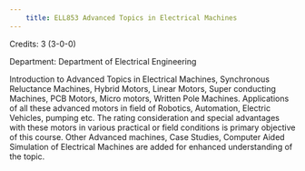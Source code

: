 ```yaml
---
    title: ELL853 Advanced Topics in Electrical Machines
---
```

Credits: 3 (3-0-0)

Department: Department of Electrical Engineering

Introduction to Advanced Topics in Electrical Machines, Synchronous Reluctance Machines, Hybrid Motors, Linear Motors, Super conducting Machines, PCB Motors, Micro motors, Written Pole Machines. Applications of all these advanced motors in field of Robotics, Automation, Electric Vehicles, pumping etc. The rating consideration and special advantages with these motors in various practical or field conditions is primary objective of this course. Other Advanced machines, Case Studies, Computer Aided Simulation of Electrical Machines are added for enhanced understanding of the topic.